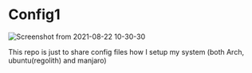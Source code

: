 
# Config1


![Screenshot from 2021-08-22 10-30-30](https://user-images.githubusercontent.com/66082244/130343227-bc3103b2-dd26-4778-914f-81ec867c48c0.png)

This repo is just to share config files how I setup my system (both Arch, ubuntu(regolith) and manjaro) 



